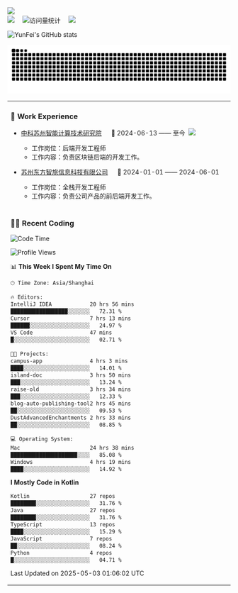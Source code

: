   <!-- dynamic typing effect 动态打字效果 -->
  <div>
    <a href="http://yunfei.plus">
      <img src="https://readme-typing-svg.demolab.com?font=Fira+Code&pause=1000&width=435&lines=console.log(%22Hello%2C%20World%22);祝您今天愉快!&center=true&size=27" />
    </a>
  </div>

  <div>
    <a href="http://yunfei.plus/"><img src="https://img.shields.io/badge/Website-博客-8c36db" /></a>&emsp;
    <!-- visitor -->
    <img src="https://komarev.com/ghpvc/?username=yunfeidog&label=Views&color=orange&style=flat" alt="访问量统计" />&emsp;
    <!-- wakatime -->    
    <a href="https://wakatime.com/@yunfeidog"><img src="https://wakatime.com/badge/user/42d0678c-368b-448b-9a77-5d21c5b55352.svg" /></a>
  </div>

![YunFei's GitHub stats](https://github-readme-stats.vercel.app/api?username=yunfeidog)

![snake](./dist/github-contribution-grid-snake.svg)


<table>

<tr><td>

### 🏢 Work Experience

<img align="right" width="88" src="https://cdn.jsdelivr.net/gh/yunfeidog/yunfeidog/assets/images/yuanze.png" />

- [中科苏州智能计算技术研究院](http://iict.ac.cn/sy) &emsp; 📌 2024-06-13 —— 至今

    - 工作岗位：后端开发工程师
    - 工作内容：负责区块链后端的开发工作。

- [苏州东方智旅信息科技有限公司](http://www.leyoobao.com/) &emsp; 📌 2024-01-01 —— 2024-06-01

    - 工作岗位：全栈开发工程师
    - 工作内容：负责公司产品的前后端开发工作。

</td></tr>

<tr><td>

### 👩‍💻 Recent Coding

<!--START_SECTION:waka-->
![Code Time](http://img.shields.io/badge/Code%20Time-2%2C996%20hrs%2016%20mins-blue)

![Profile Views](http://img.shields.io/badge/Profile%20Views-0-blue)

📊 **This Week I Spent My Time On** 

```text
🕑︎ Time Zone: Asia/Shanghai

🔥 Editors: 
IntelliJ IDEA            20 hrs 56 mins      ██████████████████░░░░░░░   72.31 % 
Cursor                   7 hrs 13 mins       ██████░░░░░░░░░░░░░░░░░░░   24.97 % 
VS Code                  47 mins             █░░░░░░░░░░░░░░░░░░░░░░░░   02.71 % 

🐱‍💻 Projects: 
campus-app               4 hrs 3 mins        ████░░░░░░░░░░░░░░░░░░░░░   14.01 % 
island-doc               3 hrs 50 mins       ███░░░░░░░░░░░░░░░░░░░░░░   13.24 % 
raise-old                3 hrs 34 mins       ███░░░░░░░░░░░░░░░░░░░░░░   12.33 % 
blog-auto-publishing-tool2 hrs 45 mins       ██░░░░░░░░░░░░░░░░░░░░░░░   09.53 % 
DustAdvancedEnchantments 2 hrs 33 mins       ██░░░░░░░░░░░░░░░░░░░░░░░   08.85 % 

💻 Operating System: 
Mac                      24 hrs 38 mins      █████████████████████░░░░   85.08 % 
Windows                  4 hrs 19 mins       ████░░░░░░░░░░░░░░░░░░░░░   14.92 % 
```

**I Mostly Code in Kotlin** 

```text
Kotlin                   27 repos            ████████░░░░░░░░░░░░░░░░░   31.76 % 
Java                     27 repos            ████████░░░░░░░░░░░░░░░░░   31.76 % 
TypeScript               13 repos            ████░░░░░░░░░░░░░░░░░░░░░   15.29 % 
JavaScript               7 repos             ██░░░░░░░░░░░░░░░░░░░░░░░   08.24 % 
Python                   4 repos             █░░░░░░░░░░░░░░░░░░░░░░░░   04.71 % 
```




 Last Updated on 2025-05-03 01:06:02 UTC
<!--END_SECTION:waka-->

</td></tr>
<table>
